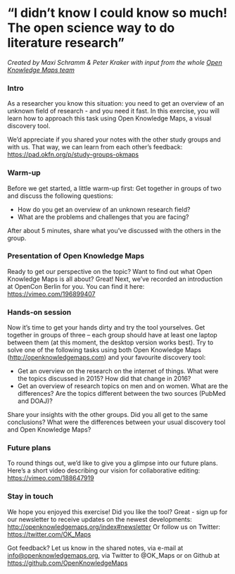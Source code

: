 # “I didn’t know I could know so much! The open science way to do literature research”
*Created by Maxi Schramm & Peter Kraker with input from the whole [Open Knowledge Maps team](http://openknowledgemaps.org/team)*

### Intro
As a researcher you know this situation: you need to get an overview of an unknown field of research - and you need it fast. In this exercise, you will learn how to approach this task using Open Knowledge Maps, a visual discovery tool.

We’d appreciate if you shared your notes with the other study groups and with us. That way, we can learn from each other’s feedback: https://pad.okfn.org/p/study-groups-okmaps


### Warm-up
Before we get started, a little warm-up first:
Get together in groups of two and discuss the following questions:
* How do you get an overview of an unknown research field?
* What are the problems and challenges that you are facing?

After about 5 minutes, share what you’ve discussed with the others in the group.

### Presentation of Open Knowledge Maps
Ready to get our perspective on the topic? Want to find out what Open Knowledge Maps is all about? Great! Next, we’ve recorded an introduction at OpenCon Berlin for you. You can find it here: https://vimeo.com/196899407

### Hands-on session

Now it’s time to get your hands dirty and try the tool yourselves.
Get together in groups of three – each group should have at least one laptop between them (at this moment, the desktop version works best).
Try to solve one of the following tasks using both Open Knowledge Maps (http://openknowledgemaps.com) and your favourite discovery tool:
* Get an overview on the research on the internet of things. What were the topics discussed in 2015? How did that change in 2016?
* Get an overview of research topics on men and on women. What are the differences? Are the topics different between the two sources (PubMed and DOAJ)?

Share your insights with the other groups. Did you all get to the same conclusions? What were the differences between your usual discovery tool and Open Knowledge Maps?

### Future plans

To round things out, we’d like to give you a glimpse into our future plans. Here’s a short video describing our vision for collaborative editing: https://vimeo.com/188647919 

### Stay in touch

We hope you enjoyed this exercise! Did you like the tool? Great - sign up for our newsletter to receive updates on the newest developments: http://openknowledgemaps.org/index#newsletter Or follow us on Twitter: https://twitter.com/OK_Maps 

Got feedback? Let us know in the shared notes, via e-mail at info@openknowledgemaps.org,  via Twitter to @OK_Maps or on Github at https://github.com/OpenKnowledgeMaps 
